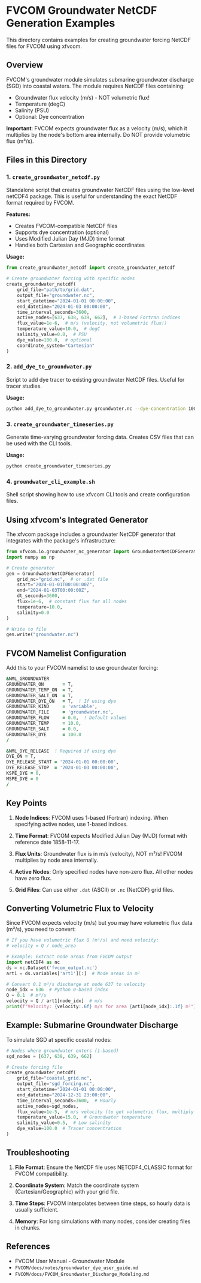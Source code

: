 # FVCOM Groundwater NetCDF Generation Examples

This directory contains examples for creating groundwater forcing NetCDF files for FVCOM using xfvcom.

## Overview

FVCOM's groundwater module simulates submarine groundwater discharge (SGD) into coastal waters. The module requires NetCDF files containing:
- Groundwater flux velocity (m/s) - NOT volumetric flux!
- Temperature (degC)
- Salinity (PSU)
- Optional: Dye concentration

**Important**: FVCOM expects groundwater flux as a velocity (m/s), which it multiplies by the node's bottom area internally. Do NOT provide volumetric flux (m³/s).

## Files in this Directory

### 1. `create_groundwater_netcdf.py`
Standalone script that creates groundwater NetCDF files using the low-level netCDF4 package. This is useful for understanding the exact NetCDF format required by FVCOM.

**Features:**
- Creates FVCOM-compatible NetCDF files
- Supports dye concentration (optional)
- Uses Modified Julian Day (MJD) time format
- Handles both Cartesian and Geographic coordinates

**Usage:**
```python
from create_groundwater_netcdf import create_groundwater_netcdf

# Create groundwater forcing with specific nodes
create_groundwater_netcdf(
    grid_file="path/to/grid.dat",
    output_file="groundwater.nc",
    start_datetime="2024-01-01 00:00:00",
    end_datetime="2024-01-03 00:00:00",
    time_interval_seconds=3600,
    active_nodes=[637, 638, 639, 662],  # 1-based Fortran indices
    flux_value=1e-6,  # m/s (velocity, not volumetric flux!)
    temperature_value=10.0,  # degC
    salinity_value=0.0,  # PSU
    dye_value=100.0,  # optional
    coordinate_system="Cartesian"
)
```

### 2. `add_dye_to_groundwater.py`
Script to add dye tracer to existing groundwater NetCDF files. Useful for tracer studies.

**Usage:**
```bash
python add_dye_to_groundwater.py groundwater.nc --dye-concentration 100.0
```

### 3. `create_groundwater_timeseries.py`
Generate time-varying groundwater forcing data. Creates CSV files that can be used with the CLI tools.

**Usage:**
```bash
python create_groundwater_timeseries.py
```

### 4. `groundwater_cli_example.sh`
Shell script showing how to use xfvcom CLI tools and create configuration files.

## Using xfvcom's Integrated Generator

The xfvcom package includes a groundwater NetCDF generator that integrates with the package's infrastructure:

```python
from xfvcom.io.groundwater_nc_generator import GroundwaterNetCDFGenerator
import numpy as np

# Create generator
gen = GroundwaterNetCDFGenerator(
    grid_nc="grid.nc",  # or .dat file
    start="2024-01-01T00:00:00Z",
    end="2024-01-03T00:00:00Z",
    dt_seconds=3600,
    flux=1e-6,  # constant flux for all nodes
    temperature=10.0,
    salinity=0.0
)

# Write to file
gen.write("groundwater.nc")
```

## FVCOM Namelist Configuration

Add this to your FVCOM namelist to use groundwater forcing:

```fortran
&NML_GROUNDWATER
GROUNDWATER_ON       = T,
GROUNDWATER_TEMP_ON  = T,
GROUNDWATER_SALT_ON  = T,
GROUNDWATER_DYE_ON   = T,  ! If using dye
GROUNDWATER_KIND     = 'variable',
GROUNDWATER_FILE     = 'groundwater.nc',
GROUNDWATER_FLOW     = 0.0,  ! Default values
GROUNDWATER_TEMP     = 10.0,
GROUNDWATER_SALT     = 0.0,
GROUNDWATER_DYE      = 100.0
/

&NML_DYE_RELEASE  ! Required if using dye
DYE_ON = T,
DYE_RELEASE_START = '2024-01-01 00:00:00',
DYE_RELEASE_STOP  = '2024-01-03 00:00:00',
KSPE_DYE = 0,
MSPE_DYE = 0
/
```

## Key Points

1. **Node Indices**: FVCOM uses 1-based (Fortran) indexing. When specifying active nodes, use 1-based indices.

2. **Time Format**: FVCOM expects Modified Julian Day (MJD) format with reference date 1858-11-17.

3. **Flux Units**: Groundwater flux is in m/s (velocity), NOT m³/s! FVCOM multiplies by node area internally.

4. **Active Nodes**: Only specified nodes have non-zero flux. All other nodes have zero flux.

5. **Grid Files**: Can use either `.dat` (ASCII) or `.nc` (NetCDF) grid files.

## Converting Volumetric Flux to Velocity

Since FVCOM expects velocity (m/s) but you may have volumetric flux data (m³/s), you need to convert:

```python
# If you have volumetric flux Q (m³/s) and need velocity:
# velocity = Q / node_area

# Example: Extract node areas from FVCOM output
import netCDF4 as nc
ds = nc.Dataset('fvcom_output.nc')
art1 = ds.variables['art1'][:]  # Node areas in m²

# Convert 0.1 m³/s discharge at node 637 to velocity
node_idx = 636  # Python 0-based index
Q = 0.1  # m³/s
velocity = Q / art1[node_idx]  # m/s
print(f"Velocity: {velocity:.6f} m/s for area {art1[node_idx]:.1f} m²")
```

## Example: Submarine Groundwater Discharge

To simulate SGD at specific coastal nodes:

```python
# Nodes where groundwater enters (1-based)
sgd_nodes = [637, 638, 639, 662]

# Create forcing file
create_groundwater_netcdf(
    grid_file="coastal_grid.nc",
    output_file="sgd_forcing.nc",
    start_datetime="2024-01-01 00:00:00",
    end_datetime="2024-12-31 23:00:00",
    time_interval_seconds=3600,  # Hourly
    active_nodes=sgd_nodes,
    flux_value=1e-5,  # m/s velocity (to get volumetric flux, multiply by node area)
    temperature_value=15.0,  # Groundwater temperature
    salinity_value=0.5,  # Low salinity
    dye_value=100.0  # Tracer concentration
)
```

## Troubleshooting

1. **File Format**: Ensure the NetCDF file uses NETCDF4_CLASSIC format for FVCOM compatibility.

2. **Coordinate System**: Match the coordinate system (Cartesian/Geographic) with your grid file.

3. **Time Steps**: FVCOM interpolates between time steps, so hourly data is usually sufficient.

4. **Memory**: For long simulations with many nodes, consider creating files in chunks.

## References

- FVCOM User Manual - Groundwater Module
- `FVCOM/docs/notes/groundwater_dye_user_guide.md`
- `FVCOM/docs/FVCOM_Groundwater_Discharge_Modeling.md`